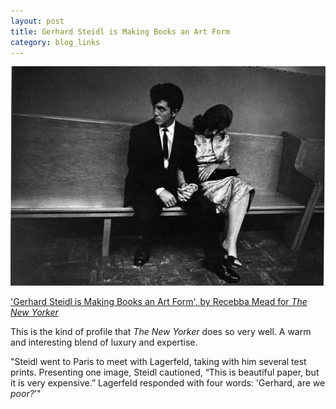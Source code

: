 ```yaml
---
layout: post
title: Gerhard Steidl is Making Books an Art Form
category: blog_links
---
```

![Photo by Robert Frank](/images/frank.jpg)

['Gerhard Steidl is Making Books an Art Form', by Recebba Mead for _The New Yorker_](http://www.newyorker.com/magazine/2017/05/22/gerhard-steidl-is-making-books-an-art-form)

This is the kind of profile that _The New Yorker_ does so very well. A warm and interesting blend of luxury and expertise. 

"Steidl went to Paris to meet with Lagerfeld, taking with him several test prints. Presenting one image, Steidl cautioned, “This is beautiful paper, but it is very expensive.” Lagerfeld responded with four words: 'Gerhard, are we _poor?_'"